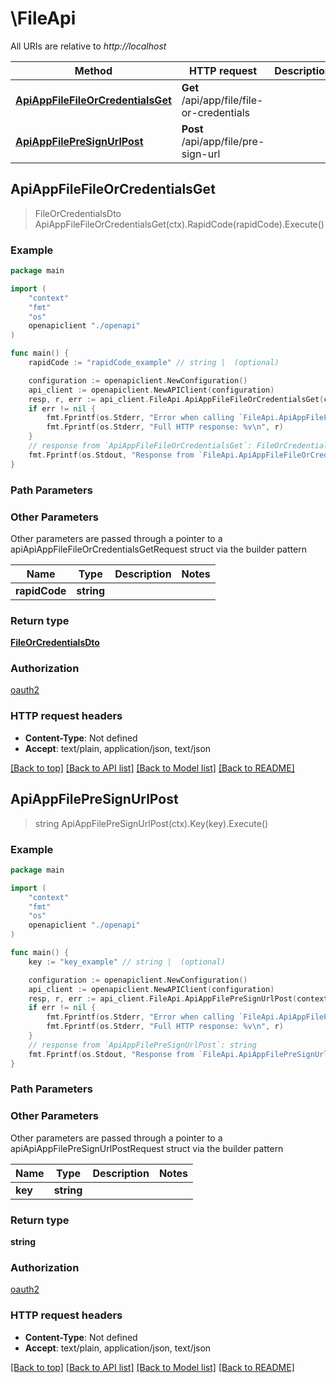 # \FileApi

All URIs are relative to *http://localhost*

Method | HTTP request | Description
------------- | ------------- | -------------
[**ApiAppFileFileOrCredentialsGet**](FileApi.md#ApiAppFileFileOrCredentialsGet) | **Get** /api/app/file/file-or-credentials | 
[**ApiAppFilePreSignUrlPost**](FileApi.md#ApiAppFilePreSignUrlPost) | **Post** /api/app/file/pre-sign-url | 



## ApiAppFileFileOrCredentialsGet

> FileOrCredentialsDto ApiAppFileFileOrCredentialsGet(ctx).RapidCode(rapidCode).Execute()



### Example

```go
package main

import (
    "context"
    "fmt"
    "os"
    openapiclient "./openapi"
)

func main() {
    rapidCode := "rapidCode_example" // string |  (optional)

    configuration := openapiclient.NewConfiguration()
    api_client := openapiclient.NewAPIClient(configuration)
    resp, r, err := api_client.FileApi.ApiAppFileFileOrCredentialsGet(context.Background()).RapidCode(rapidCode).Execute()
    if err != nil {
        fmt.Fprintf(os.Stderr, "Error when calling `FileApi.ApiAppFileFileOrCredentialsGet``: %v\n", err)
        fmt.Fprintf(os.Stderr, "Full HTTP response: %v\n", r)
    }
    // response from `ApiAppFileFileOrCredentialsGet`: FileOrCredentialsDto
    fmt.Fprintf(os.Stdout, "Response from `FileApi.ApiAppFileFileOrCredentialsGet`: %v\n", resp)
}
```

### Path Parameters



### Other Parameters

Other parameters are passed through a pointer to a apiApiAppFileFileOrCredentialsGetRequest struct via the builder pattern


Name | Type | Description  | Notes
------------- | ------------- | ------------- | -------------
 **rapidCode** | **string** |  | 

### Return type

[**FileOrCredentialsDto**](FileOrCredentialsDto.md)

### Authorization

[oauth2](../README.md#oauth2)

### HTTP request headers

- **Content-Type**: Not defined
- **Accept**: text/plain, application/json, text/json

[[Back to top]](#) [[Back to API list]](../README.md#documentation-for-api-endpoints)
[[Back to Model list]](../README.md#documentation-for-models)
[[Back to README]](../README.md)


## ApiAppFilePreSignUrlPost

> string ApiAppFilePreSignUrlPost(ctx).Key(key).Execute()



### Example

```go
package main

import (
    "context"
    "fmt"
    "os"
    openapiclient "./openapi"
)

func main() {
    key := "key_example" // string |  (optional)

    configuration := openapiclient.NewConfiguration()
    api_client := openapiclient.NewAPIClient(configuration)
    resp, r, err := api_client.FileApi.ApiAppFilePreSignUrlPost(context.Background()).Key(key).Execute()
    if err != nil {
        fmt.Fprintf(os.Stderr, "Error when calling `FileApi.ApiAppFilePreSignUrlPost``: %v\n", err)
        fmt.Fprintf(os.Stderr, "Full HTTP response: %v\n", r)
    }
    // response from `ApiAppFilePreSignUrlPost`: string
    fmt.Fprintf(os.Stdout, "Response from `FileApi.ApiAppFilePreSignUrlPost`: %v\n", resp)
}
```

### Path Parameters



### Other Parameters

Other parameters are passed through a pointer to a apiApiAppFilePreSignUrlPostRequest struct via the builder pattern


Name | Type | Description  | Notes
------------- | ------------- | ------------- | -------------
 **key** | **string** |  | 

### Return type

**string**

### Authorization

[oauth2](../README.md#oauth2)

### HTTP request headers

- **Content-Type**: Not defined
- **Accept**: text/plain, application/json, text/json

[[Back to top]](#) [[Back to API list]](../README.md#documentation-for-api-endpoints)
[[Back to Model list]](../README.md#documentation-for-models)
[[Back to README]](../README.md)


